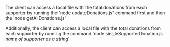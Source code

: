 The client can access a local file with the total donations from each supporter by running the 'node updateDonations.js' command first and then the 'node getAllDonations.js' 

Additionally, the client can access a local file with the total donations from each supporter by running the command 'node singleSupporterDonation.js *name of supporter as a string*' 